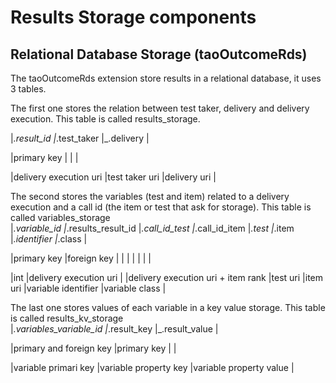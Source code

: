 <!--
parent: 'Documentation for core components'
created_at: '2015-07-24 14:41:27'
updated_at: '2015-07-27 09:29:43'
authors:
    - 'Antoine Robin'
tags:
    - 'Documentation for core components'
-->

Results Storage components
==========================

Relational Database Storage (taoOutcomeRds)
-------------------------------------------

The taoOutcomeRds extension store results in a relational database, it uses 3 tables.<br/>

The first one stores the relation between test taker, delivery and delivery execution. This table is called results_storage.<br/>

|*.result_id |*.test_taker |_.delivery |<br/>

|primary key | | |<br/>

|delivery execution uri |test taker uri |delivery uri |

The second stores the variables (test and item) related to a delivery execution and a call id (the item or test that ask for storage). This table is called variables_storage\
|*.variable_id |*.results_result_id |*.call_id_test |*.call_id_item |*.test |*.item |*.identifier |*.class |<br/>

|primary key |foreign key | | | | | | |<br/>

|int |delivery execution uri | |delivery execution uri + item rank |test uri |item uri |variable identifier |variable class |

The last one stores values of each variable in a key value storage. This table is called results_kv_storage\
|*.variables_variable_id |*.result_key |_.result_value |<br/>

|primary and foreign key |primary key | |<br/>

|variable primari key |variable property key |variable property value |


